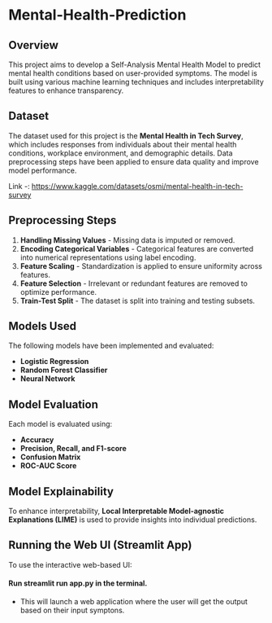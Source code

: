 # Mental-Health-Prediction

## Overview
This project aims to develop a Self-Analysis Mental Health Model to predict mental health conditions based on user-provided symptoms. The model is built using various machine learning techniques and includes interpretability features to enhance transparency.

## Dataset
The dataset used for this project is the **Mental Health in Tech Survey**, which includes responses from individuals about their mental health conditions, workplace environment, and demographic details. Data preprocessing steps have been applied to ensure data quality and improve model performance.

Link -: https://www.kaggle.com/datasets/osmi/mental-health-in-tech-survey

## Preprocessing Steps
1. **Handling Missing Values** - Missing data is imputed or removed.
2. **Encoding Categorical Variables** - Categorical features are converted into numerical representations using label encoding.
3. **Feature Scaling** - Standardization is applied to ensure uniformity across features.
4. **Feature Selection** - Irrelevant or redundant features are removed to optimize performance.
5. **Train-Test Split** - The dataset is split into training and testing subsets.

## Models Used
The following models have been implemented and evaluated:
- **Logistic Regression**
- **Random Forest Classifier**
- **Neural Network**

## Model Evaluation
Each model is evaluated using:
- **Accuracy**
- **Precision, Recall, and F1-score**
- **Confusion Matrix**
- **ROC-AUC Score**

## Model Explainability
To enhance interpretability, **Local Interpretable Model-agnostic Explanations (LIME)** is used to provide insights into individual predictions.

## Running the Web UI (Streamlit App)
To use the interactive web-based UI:
#### Run **streamlit run app.py** in the terminal.
- This will launch a web application where the user will get the output based on their input symptons.




